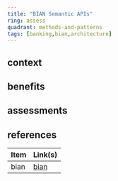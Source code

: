 ```yaml
---
title: "BIAN Semantic APIs"
ring: assess
quadrant: methods-and-patterns
tags: [banking,bian,architecture]
---
```


## context  

## benefits 

## assessments  

## references   
| Item | Link(s) |
| :--- | ------- |
|  bian    |  [bian](https://github.com/rock-hu/technology_radar/blob/master/docs/bian.md)       |
